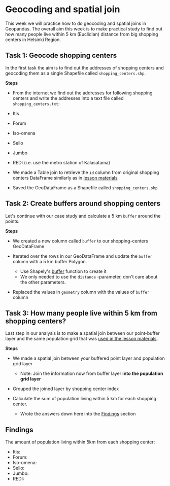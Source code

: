 # Geocoding and spatial join

This week we will practice how to do geocoding and spatial joins in Geopandas. The overall aim this week is to make practical study to find out how many people live within 5 km (Euclidian) distance from big shopping centers in Helsinki Region. 





## Task 1: Geocode shopping centers

In the first task the aim is to find out the addresses of shopping centers and geocoding them as a single Shapefile called `shopping_centers.shp`.

**Steps**

- From the internet we find out the addresses for following shopping centers and write the addresses into a text file called `shopping_centers.txt`:

 - Itis
 - Forum
 - Iso-omena
 - Sello
 - Jumbo
 - REDI (i.e. use the metro station of Kalasatama)



- We made a Table join to retrieve the `id` column from original shopping centers DataFrame similarly as in [lesson materials](https://automating-gis-processes.github.io/2016/Lesson3-table-join.html)

- Saved the GeoDataFrame as a Shapefile called `shopping_centers.shp`

## Task 2: Create buffers around shopping centers

Let's continue with our case study and calculate a 5 km `buffer` around the points. 

**Steps**

- We created a new column called `buffer` to our shopping-centers GeoDataFrame

- Iterated over the rows in our GeoDataFrame and update the `buffer` column with a 5 km buffer Polygon.
  
  - Use Shapely's [buffer](http://toblerity.org/shapely/manual.html#object.buffer) function to create it 
  - We only needed to use the `distance` -parameter, don't care about the other parameters.
  
- Replaced the values in `geometry` column with the values of `buffer` column

## Task 3: How many people live within 5 km from shopping centers?

Last step in our analysis is to make a spatial join between our point-buffer layer and the same population grid that was [used in the lesson materials](https://automating-gis-processes.github.io/2016/Lesson3-spatial-join.html#download-and-clean-the-data).

**Steps**

- We made a spatial join between your buffered point layer and population grid layer

  - Note: Join the information now from buffer layer **into the population grid layer**

- Grouped the joined layer by shopping center index

- Calculate the sum of population living within 5 km for each shopping center.
  
  - Wrote the answers down here into the [Findings](#Findings) section

## Findings

The amount of population living within 5km from each shopping center:

 - Itis:
 - Forum:
 - Iso-omena:
 - Sello:
 - Jumbo:
 - REDI:

